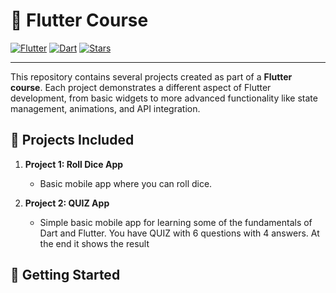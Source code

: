 # 📱 Flutter Course

[![Flutter](https://img.shields.io/badge/Flutter-3.0-blue?style=for-the-badge&logo=flutter)](https://flutter.dev/)
[![Dart](https://img.shields.io/badge/Dart-2.18-blue?style=for-the-badge&logo=dart)](https://dart.dev/)
[![Stars](https://img.shields.io/github/stars/iv-kovatchev/flutter-course?style=for-the-badge)](https://github.com/iv-kovatchev/flutter-course/stargazers)

---

This repository contains several projects created as part of a **Flutter course**. Each project demonstrates a different aspect of Flutter development, from basic widgets to more advanced functionality like state management, animations, and API integration.

## 📁 Projects Included

1. **Project 1: Roll Dice App**
   - Basic mobile app where you can roll dice.
   
2. **Project 2: QUIZ App**
   - Simple basic mobile app for learning some of the fundamentals of Dart and Flutter. You have QUIZ with 6 questions with 4 answers. At the end it shows the result

## 🚀 Getting Started
